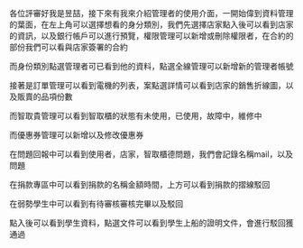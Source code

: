 各位評審好我是昱喆，接下來有我來介紹管理者的使用介面，一開始偉到資料管理的葉面，在左上角可以選擇想看的身分類別，我們先選擇店家點入後可以看到店家的資訊，以及銀行帳戶可以進行預覽，權限管理可以新增或刪除權限者，在合約的部份我們可以看與店家簽署的合約

而身份類別點選管理者可已看到他的資料，點選全線管理可以新增新的管理者帳號

接著是訂單管理可以看到電機的列表，案點選詳情可以看到店家的銷售折線圖，以及販賣的品項份數

而智取貴管理可以看到智取櫃的狀態有未使用，已使用，故障中，維修中 

而優惠券管理可以新增以及修改優惠券

在問題回報中可以看到使用者，店家，智取櫃德問題，我們會記錄名稱mail，以及問題

在捐款專區中可以看到捐款的名稱金額時間，上方可以看到捐款的摺線駁回

在弱勢學生中可以看到有待審核審核完畢以及駁回

點入後可以看到學生資料，點選文件可以看到學生上船的證明文件，會進行駁回獲通過

